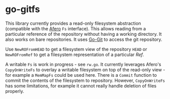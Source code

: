 # go-gitfs
 
This library currently provides a read-only filesystem abstraction (compatible with the [Afero](https://github.com/spf13/afero) `Fs` interface).
This allows reading from a particular reference of the repository without having a working directory. It also works on bare repositories.
It uses [Go-Git](https://github.com/src-d/go-git) to access the git repository.

Use `NewROFromHEAD` to get a filesystem view of the repository `HEAD` or `NewROFromRef` to get a filesystem representation of a particular *Ref*.

A writable `Fs` is work in progress - see `rw.go`. It currently leverages Afero's `CopyOnWriteFs` to overlay a writable filesystem on top of the read-only view - for example a `MemMapFs` could be used here. There is a `Commit` function to commit the contents of the filesystem to repository. However, `CopyOnWriteFs` has some limitations, for example it cannot really handle deletion of files properly.
